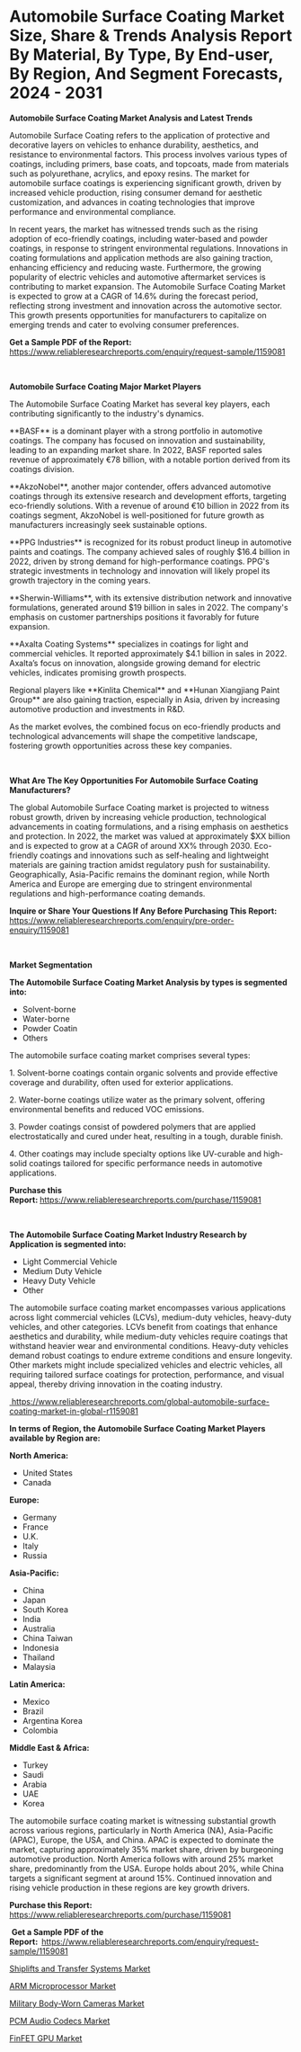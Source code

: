 <p><h1>Automobile Surface Coating Market Size, Share & Trends Analysis Report By Material, By Type, By End-user, By Region, And Segment Forecasts, 2024 - 2031</h1></p><p><strong>Automobile Surface Coating Market Analysis and Latest Trends</strong></p>
<p><p>Automobile Surface Coating refers to the application of protective and decorative layers on vehicles to enhance durability, aesthetics, and resistance to environmental factors. This process involves various types of coatings, including primers, base coats, and topcoats, made from materials such as polyurethane, acrylics, and epoxy resins. The market for automobile surface coatings is experiencing significant growth, driven by increased vehicle production, rising consumer demand for aesthetic customization, and advances in coating technologies that improve performance and environmental compliance.</p><p>In recent years, the market has witnessed trends such as the rising adoption of eco-friendly coatings, including water-based and powder coatings, in response to stringent environmental regulations. Innovations in coating formulations and application methods are also gaining traction, enhancing efficiency and reducing waste. Furthermore, the growing popularity of electric vehicles and automotive aftermarket services is contributing to market expansion. The Automobile Surface Coating Market is expected to grow at a CAGR of 14.6% during the forecast period, reflecting strong investment and innovation across the automotive sector. This growth presents opportunities for manufacturers to capitalize on emerging trends and cater to evolving consumer preferences.</p></p>
<p><strong>Get a Sample PDF of the Report:&nbsp;</strong> <a href="https://www.reliableresearchreports.com/enquiry/request-sample/1159081?utm_campaign=41&utm_medium=2&utm_source=Github&utm_content=ia&utm_term=26122024&utm_id=automobile-surface-coating">https://www.reliableresearchreports.com/enquiry/request-sample/1159081</a></p>
<p>&nbsp;</p>
<p><strong>Automobile Surface Coating Major Market Players</strong></p>
<p><p>The Automobile Surface Coating Market has several key players, each contributing significantly to the industry's dynamics. </p><p>**BASF** is a dominant player with a strong portfolio in automotive coatings. The company has focused on innovation and sustainability, leading to an expanding market share. In 2022, BASF reported sales revenue of approximately €78 billion, with a notable portion derived from its coatings division.</p><p>**AkzoNobel**, another major contender, offers advanced automotive coatings through its extensive research and development efforts, targeting eco-friendly solutions. With a revenue of around €10 billion in 2022 from its coatings segment, AkzoNobel is well-positioned for future growth as manufacturers increasingly seek sustainable options.</p><p>**PPG Industries** is recognized for its robust product lineup in automotive paints and coatings. The company achieved sales of roughly $16.4 billion in 2022, driven by strong demand for high-performance coatings. PPG's strategic investments in technology and innovation will likely propel its growth trajectory in the coming years.</p><p>**Sherwin-Williams**, with its extensive distribution network and innovative formulations, generated around $19 billion in sales in 2022. The company's emphasis on customer partnerships positions it favorably for future expansion.</p><p>**Axalta Coating Systems** specializes in coatings for light and commercial vehicles. It reported approximately $4.1 billion in sales in 2022. Axalta’s focus on innovation, alongside growing demand for electric vehicles, indicates promising growth prospects. </p><p>Regional players like **Kinlita Chemical** and **Hunan Xiangjiang Paint Group** are also gaining traction, especially in Asia, driven by increasing automotive production and investments in R&D.</p><p>As the market evolves, the combined focus on eco-friendly products and technological advancements will shape the competitive landscape, fostering growth opportunities across these key companies.</p></p>
<p>&nbsp;</p>
<p><strong>What Are The Key Opportunities For Automobile Surface Coating Manufacturers?</strong></p>
<p><p>The global Automobile Surface Coating market is projected to witness robust growth, driven by increasing vehicle production, technological advancements in coating formulations, and a rising emphasis on aesthetics and protection. In 2022, the market was valued at approximately $XX billion and is expected to grow at a CAGR of around XX% through 2030. Eco-friendly coatings and innovations such as self-healing and lightweight materials are gaining traction amidst regulatory push for sustainability. Geographically, Asia-Pacific remains the dominant region, while North America and Europe are emerging due to stringent environmental regulations and high-performance coating demands.</p></p>
<p><strong>Inquire or Share Your Questions If Any Before Purchasing This Report:</strong> <a href="https://www.reliableresearchreports.com/enquiry/pre-order-enquiry/1159081?utm_campaign=41&utm_medium=2&utm_source=Github&utm_content=ia&utm_term=26122024&utm_id=automobile-surface-coating">https://www.reliableresearchreports.com/enquiry/pre-order-enquiry/1159081</a></p>
<p>&nbsp;</p>
<p><strong>Market Segmentation</strong></p>
<p><strong>The Automobile Surface Coating Market Analysis by types is segmented into:</strong></p>
<p><ul><li>Solvent-borne</li><li>Water-borne</li><li>Powder Coatin</li><li>Others</li></ul></p>
<p><p>The automobile surface coating market comprises several types: </p><p>1. Solvent-borne coatings contain organic solvents and provide effective coverage and durability, often used for exterior applications. </p><p>2. Water-borne coatings utilize water as the primary solvent, offering environmental benefits and reduced VOC emissions. </p><p>3. Powder coatings consist of powdered polymers that are applied electrostatically and cured under heat, resulting in a tough, durable finish. </p><p>4. Other coatings may include specialty options like UV-curable and high-solid coatings tailored for specific performance needs in automotive applications.</p></p>
<p><strong>Purchase this Report:&nbsp;</strong><a href="https://www.reliableresearchreports.com/purchase/1159081?utm_campaign=41&utm_medium=2&utm_source=Github&utm_content=ia&utm_term=26122024&utm_id=automobile-surface-coating">https://www.reliableresearchreports.com/purchase/1159081</a></p>
<p>&nbsp;</p>
<p><strong>The Automobile Surface Coating Market Industry Research by Application is segmented into:</strong></p>
<p><ul><li>Light Commercial Vehicle</li><li>Medium Duty Vehicle</li><li>Heavy Duty Vehicle</li><li>Other</li></ul></p>
<p><p>The automobile surface coating market encompasses various applications across light commercial vehicles (LCVs), medium-duty vehicles, heavy-duty vehicles, and other categories. LCVs benefit from coatings that enhance aesthetics and durability, while medium-duty vehicles require coatings that withstand heavier wear and environmental conditions. Heavy-duty vehicles demand robust coatings to endure extreme conditions and ensure longevity. Other markets might include specialized vehicles and electric vehicles, all requiring tailored surface coatings for protection, performance, and visual appeal, thereby driving innovation in the coating industry.</p></p>
<p><a href="https://www.reliableresearchreports.com/global-automobile-surface-coating-market-in-global-r1159081?utm_campaign=41&utm_medium=2&utm_source=Github&utm_content=ia&utm_term=26122024&utm_id=automobile-surface-coating">&nbsp;https://www.reliableresearchreports.com/global-automobile-surface-coating-market-in-global-r1159081</a></p>
<p><strong>In terms of Region, the Automobile Surface Coating Market Players available by Region are:</strong></p>
<p>
    <p> <strong> North America: </strong>
        <ul>
            <li>United States</li>
            <li>Canada</li>
        </ul>
        </p> 
    <p> <strong> Europe: </strong>
        <ul>
            <li>Germany</li>
            <li>France</li>
            <li>U.K.</li>
            <li>Italy</li>
            <li>Russia</li>
        </ul>
        </p> 
    <p> <strong> Asia-Pacific: </strong>
        <ul>
            <li>China</li>
            <li>Japan</li>
            <li>South Korea</li>
            <li>India</li>
            <li>Australia</li>
            <li>China Taiwan</li>
            <li>Indonesia</li>
            <li>Thailand</li>
            <li>Malaysia</li>
        </ul>
        </p> 
    <p> <strong> Latin America: </strong>
        <ul>
            <li>Mexico</li>
            <li>Brazil</li>
            <li>Argentina Korea</li>
            <li>Colombia</li>
        </ul>
        </p> 
    <p> <strong> Middle East & Africa: </strong>
        <ul>
            <li>Turkey</li>
            <li>Saudi</li>
            <li>Arabia</li>
            <li>UAE</li>
            <li>Korea</li>
        </ul>
    </p>
    </p>
<p><p>The automobile surface coating market is witnessing substantial growth across various regions, particularly in North America (NA), Asia-Pacific (APAC), Europe, the USA, and China. APAC is expected to dominate the market, capturing approximately 35% market share, driven by burgeoning automotive production. North America follows with around 25% market share, predominantly from the USA. Europe holds about 20%, while China targets a significant segment at around 15%. Continued innovation and rising vehicle production in these regions are key growth drivers.</p></p>
<p><strong>Purchase this Report: </strong><a href="https://www.reliableresearchreports.com/purchase/1159081?utm_campaign=41&utm_medium=2&utm_source=Github&utm_content=ia&utm_term=26122024&utm_id=automobile-surface-coating">https://www.reliableresearchreports.com/purchase/1159081</a></p>
<p>&nbsp;<strong>Get a Sample PDF of the Report:&nbsp;&nbsp;</strong><a href="https://www.reliableresearchreports.com/enquiry/request-sample/1159081?utm_campaign=41&utm_medium=2&utm_source=Github&utm_content=ia&utm_term=26122024&utm_id=automobile-surface-coating">https://www.reliableresearchreports.com/enquiry/request-sample/1159081</a></p>
<p><strong></strong></p>
<p><p><a href="https://github.com/sca704osol/Market-Research-Report-List-1/blob/main/shiplifts-and-transfer-systems-market.md?utm_campaign=41&utm_medium=2&utm_source=Github&utm_content=ia&utm_term=26122024&utm_id=automobile-surface-coating">Shiplifts and Transfer Systems Market</a></p><p><a href="https://www.linkedin.com/pulse/arm-microprocessor-market-insights-provide-historical-trends-56emf?utm_campaign=41&utm_medium=2&utm_source=Github&utm_content=ia&utm_term=26122024&utm_id=automobile-surface-coating">ARM Microprocessor Market</a></p><p><a href="https://github.com/nicoletavirag/Market-Research-Report-List-5/blob/main/military-body-worn-cameras-market.md?utm_campaign=41&utm_medium=2&utm_source=Github&utm_content=ia&utm_term=26122024&utm_id=automobile-surface-coating">Military Body-Worn Cameras Market</a></p><p><a href="https://www.linkedin.com/pulse/insightful-pcm-audio-codecs-market-analysis-recent-performance-cahye?utm_campaign=41&utm_medium=2&utm_source=Github&utm_content=ia&utm_term=26122024&utm_id=automobile-surface-coating">PCM Audio Codecs Market</a></p><p><a href="https://www.linkedin.com/pulse/res-insight-dial-qultf?utm_campaign=41&utm_medium=2&utm_source=Github&utm_content=ia&utm_term=26122024&utm_id=automobile-surface-coating">FinFET GPU Market</a></p></p>